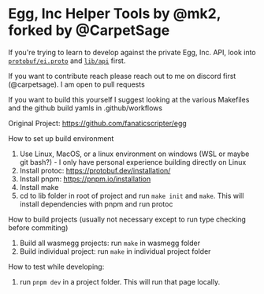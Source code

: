 # Egg, Inc Helper Tools by @mk2, forked by @CarpetSage

If you're trying to learn to develop against the private Egg, Inc. API, look into [`protobuf/ei.proto`](protobuf/ei.proto) and [`lib/api`](lib/api) first.

If you want to contribute reach please reach out to me on discord first (@carpetsage). I am open to pull requests

If you want to build this yourself I suggest looking at the various Makefiles and the github build yamls in .github/workflows

Original Project: https://github.com/fanaticscripter/egg

How to set up build environment

1. Use Linux, MacOS, or a linux environment on windows (WSL or maybe git bash?) - I only have personal experience building directly on Linux
1. Install protoc: https://protobuf.dev/installation/
1. Install pnpm: https://pnpm.io/installation
1. Install make
1. cd to lib folder in root of project and run `make init` and `make`. This will install dependencies with pnpm and run protoc

How to build projects (usually not necessary except to run type checking before commiting)
1. Build all wasmegg projects: run `make` in wasmegg folder
1. Build individual project: run `make` in individual project folder

How to test while developing:
1. run `pnpm dev` in a project folder. This will run that page locally.
